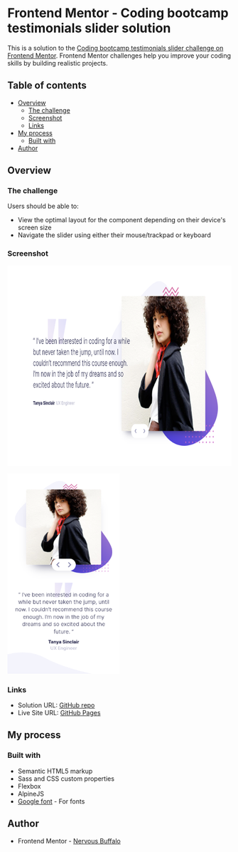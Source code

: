 # Frontend Mentor - Coding bootcamp testimonials slider solution

This is a solution to the [Coding bootcamp testimonials slider challenge on Frontend Mentor](https://www.frontendmentor.io/challenges/coding-bootcamp-testimonials-slider-4FNyLA8JL). Frontend Mentor challenges help you improve your coding skills by building realistic projects. 

## Table of contents

- [Overview](#overview)
  - [The challenge](#the-challenge)
  - [Screenshot](#screenshot)
  - [Links](#links)
- [My process](#my-process)
  - [Built with](#built-with)
- [Author](#author)

## Overview

### The challenge

Users should be able to:

- View the optimal layout for the component depending on their device's screen size
- Navigate the slider using either their mouse/trackpad or keyboard

### Screenshot

[<img src="./Screenshot_desktop.png" height="450px"/>](./Screenshot_desktop.png)

[<img src="./Screenshot_mobile.png" height="450px"/>](./Screenshot_mobile.png)

### Links

- Solution URL: [GitHub repo](https://github.com/mathieuc22/coding-bootcamp-testimonials-slider-master)
- Live Site URL: [GitHub Pages](https://mathieuc22.github.io/coding-bootcamp-testimonials-slider-master/)

## My process

### Built with

- Semantic HTML5 markup
- Sass and CSS custom properties
- Flexbox
- AlpineJS
- [Google font](https://fonts.googleapis.com) - For fonts

## Author

- Frontend Mentor - [Nervous Buffalo](https://www.frontendmentor.io/profile/mathieuc22)